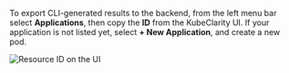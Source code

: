 To export CLI-generated results to the backend, from the left menu bar select **Applications**, then copy the **ID** from the KubeClarity UI. If your application is not listed yet, select **+ New Application**, and create a new pod.

![Resource ID on the UI](/docs/archive/kubeclarity/sbom/generate-sbom/ui-resource-id.png)